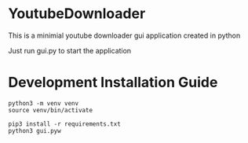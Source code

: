 # YoutubeDownloader

This is a minimial youtube downloader gui application created in python

Just run gui.py to start the application

# Development Installation Guide

```
python3 -m venv venv
source venv/bin/activate

pip3 install -r requirements.txt
python3 gui.pyw
```
